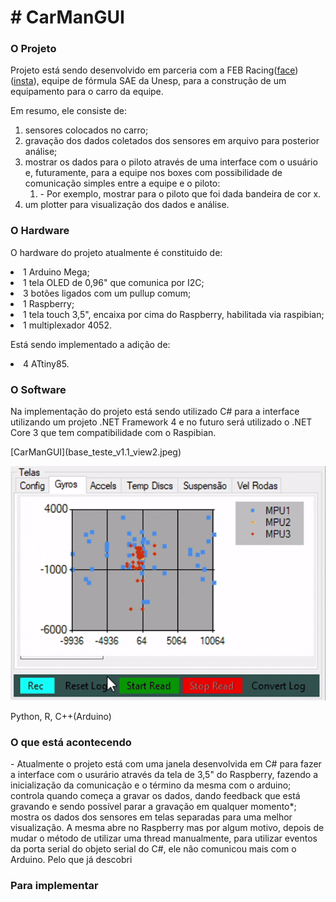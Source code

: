 <body>
<H1> # CarManGUI </H1>

<H3> O Projeto </H3>
 
<p>Projeto está sendo desenvolvido em parceria com a FEB Racing(<a href="https://www.facebook.com/equipefebracing">face</a>)(<a href="https://www.instagram.com/febracing/?hl=pt">insta</a>), equipe de fórmula SAE da Unesp, para a construção de um equipamento para o carro da equipe.</p>

<p>Em resumo, ele consiste de:
 <ol>
  <li>sensores colocados no carro;</li>
  <li>gravação dos dados coletados dos sensores em arquivo para posterior análise;</li>
  <li>mostrar os dados para o piloto através de uma interface com o usuário e, futuramente, para a equipe nos boxes com possibilidade de comunicação simples entre a equipe e o piloto:<ol><li> - Por exemplo, mostrar para o piloto que foi dada bandeira de cor x.</li></ol></li>
  <li>um plotter para visualização dos dados e análise.</li>
 </ol>
</p>

<H3> O Hardware </H3> 
   
<p>O  hardware do projeto atualmente é constituido de:
  <li>1 Arduino Mega;</li>
  <li>1 tela OLED de 0,96" que comunica por I2C;</li>
  <li>3 botões ligados com um pullup comum;</li>
  <li>1 Raspberry;</li>
  <li>1 tela touch 3,5", encaixa por cima do Raspberry, habilitada via raspibian;</li>
  <li>1 multiplexador 4052.</li>
</p>  
  
<p>Está sendo implementado a adição de:
  <li>4 ATtiny85. </li>
</p>

<H3> O Software </H3>

<p>Na implementação do projeto está sendo utilizado C# para a interface utilizando um projeto .NET Framework 4 e no futuro será utilizado o .NET Core 3 que tem compatibilidade com o Raspibian.</p>
<p>[CarManGUI](base_teste_v1.1_view2.jpeg)</p>
<span><img src="https://github.com/gabrielsouza95/CarManGUI/blob/master/teste_interface_csharpv2.x_animado.gif" alt="teste_interface_csharpv2.x_animado"></span>
<p>Python, R, C++(Arduino) </p>

<H3> O que está acontecendo </H3>


<p>- Atualmente o projeto está com uma janela desenvolvida em C# para fazer a interface com o usurário através da tela de 3,5" do Raspberry, fazendo a inicialização da comunicação e o término da mesma com o arduino; controla quando começa a gravar os dados, dando feedback que está gravando e sendo possível parar a gravação em qualquer momento*; mostra os dados dos sensores em telas separadas para uma melhor visualização.
A mesma abre no Raspberry mas por algum motivo, depois de mudar o método de utilizar uma thread manualmente, para utilizar eventos da porta serial do objeto serial do C#, ele não comunicou mais com o Arduino. Pelo que já descobri
 </p>
 
<H3> Para implementar </H3>
</body>
